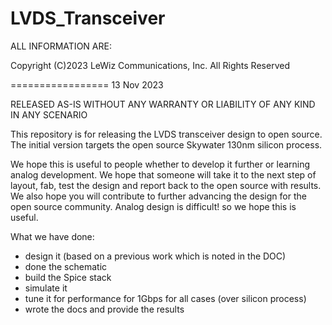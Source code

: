 # LVDS_Transceiver


ALL INFORMATION ARE:

Copyright (C)2023 LeWiz Communications, Inc.
All Rights Reserved



================= 13 Nov 2023

RELEASED AS-IS WITHOUT ANY WARRANTY OR LIABILITY OF ANY KIND IN ANY SCENARIO

This repository is for releasing the LVDS transceiver design to open source.
The initial version targets the open source Skywater 130nm silicon process.

We hope this is useful to people whether to develop it further or learning analog development.
We hope that someone will take it to the next step of layout, fab, test the design and report back to the open source with results.
We also hope you will contribute to further advancing the design for the open source community.
Analog design is difficult!
so we hope this is useful.

What we have done:
- design it (based on a previous work which is noted in the DOC)
- done the schematic
- build the Spice stack
- simulate it
- tune it for performance for 1Gbps for all cases (over silicon process)
- wrote the docs and provide the results

